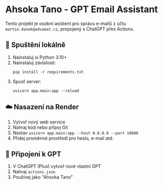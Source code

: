 # Ahsoka Tano - GPT Email Assistant

Tento projekt je osobní asistent pro správu e-mailů z účtu `martin.danek@advamat.cz`, propojený s ChatGPT přes Actions.

## 🔧 Spuštění lokálně

1. Nainstaluj si Python 3.10+
2. Nainstaluj závislosti:
   ```
   pip install -r requirements.txt
   ```
3. Spusť server:
   ```
   uvicorn app.main:app --reload
   ```

## ☁️ Nasazení na Render

1. Vytvoř nový web service
2. Nahraj kód nebo připoj Git
3. Nastav `uvicorn app.main:app --host 0.0.0.0 --port 10000`
4. Přidej proměnné prostředí pro heslo, e-mail atd.

## 🤖 Připojení k GPT

1. V ChatGPT (Plus) vytvoř nové vlastní GPT
2. Nahraj `actions.json`
3. Používej jako "Ahsoka Tano"